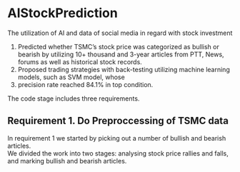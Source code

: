 # AIStockPrediction
The utilization of AI and data of social media in regard with stock investment
1. Predicted whether TSMC’s stock price was categorized as bullish or bearish by utilizing 10+ thousand and 3-year articles from PTT, News, forums as well as historical stock records.
2. Proposed trading strategies with back-testing utilizing machine learning models, such as SVM model, whose
3. precision rate reached 84.1% in top condition.  

The code stage includes three requirements.  

##  Requirement 1. Do Preproccessing of TSMC data
In requirement 1 we started by picking out a number of bullish and bearish articles.  
We divided the work into two stages: analysing stock price rallies and falls, and marking bullish and bearish articles.


